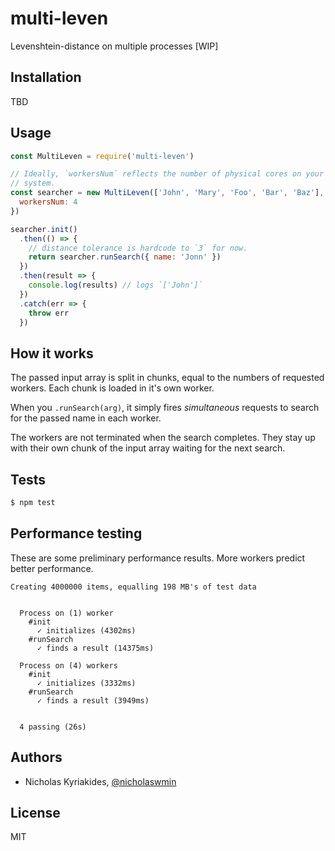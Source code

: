 # multi-leven
Levenshtein-distance on multiple processes [WIP]

## Installation

TBD

## Usage

```javascript
const MultiLeven = require('multi-leven')

// Ideally, `workersNum` reflects the number of physical cores on your
// system.
const searcher = new MultiLeven(['John', 'Mary', 'Foo', 'Bar', 'Baz'], {
  workersNum: 4
})

searcher.init()
  .then(() => {
    // distance tolerance is hardcode to `3` for now.
    return searcher.runSearch({ name: 'Jonn' })
  })
  .then(result => {
    console.log(results) // logs `['John']`
  })
  .catch(err => {
    throw err
  })
```

## How it works

The passed input array is split in chunks, equal to the numbers of requested
workers. Each chunk is loaded in it's own worker.

When you `.runSearch(arg)`, it simply fires *simultaneous* requests to search
for the passed name in each worker.

The workers are not terminated when the search completes. They stay up
with their own chunk of the input array waiting for the next search.

## Tests

```bash
$ npm test
```

## Performance testing

These are some preliminary performance results. More workers predict
better performance.

```
Creating 4000000 items, equalling 198 MB's of test data


  Process on (1) worker
    #init
      ✓ initializes (4302ms)
    #runSearch
      ✓ finds a result (14375ms)

  Process on (4) workers
    #init
      ✓ initializes (3332ms)
    #runSearch
      ✓ finds a result (3949ms)


  4 passing (26s)
```


## Authors

- Nicholas Kyriakides, [@nicholaswmin][nicholaswmin]

## License

MIT

[nicholaswmin]: https://github.com/nicholaswmin
